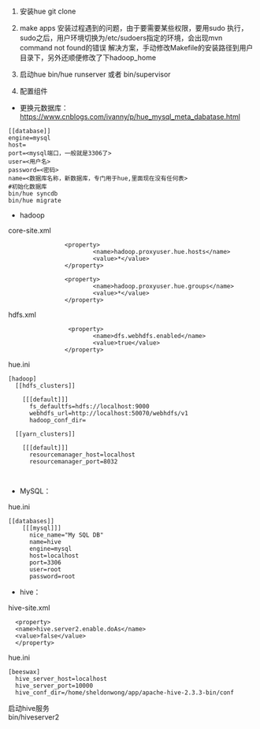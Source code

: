 
### 
1. 安装hue
git clone

2. make apps
安装过程遇到的问题，由于要需要某些权限，要用sudo 执行，sudo之后，用户环境切换为/etc/sudoers指定的环境，会出现mvn command not found的错误
解决方案，手动修改Makefile的安装路径到用户目录下，另外还顺便修改了下hadoop_home

3. 启动hue bin/hue runserver 或者 bin/supervisor

4. 配置组件

- 更换元数据库：https://www.cnblogs.com/ivanny/p/hue_mysql_meta_dabatase.html
```
[[database]]
engine=mysql
host=
port=<mysql端口，一般就是3306了>
user=<用户名>
password=<密码>
name=<数据库名称，新数据库，专门用于hue,里面现在没有任何表>
#初始化数据库
bin/hue syncdb
bin/hue migrate
```

- hadoop

core-site.xml
```
                <property>
                        <name>hadoop.proxyuser.hue.hosts</name>
                        <value>*</value>
                </property>

                <property>
                        <name>hadoop.proxyuser.hue.groups</name>
                        <value>*</value>
                </property>

```
hdfs.xml
```
                 <property>
                        <name>dfs.webhdfs.enabled</name>
                        <value>true</value>
                </property>

```

hue.ini
```
[hadoop]
  [[hdfs_clusters]]

    [[[default]]]
      fs_defaultfs=hdfs://localhost:9000
      webhdfs_url=http://localhost:50070/webhdfs/v1
      hadoop_conf_dir=

  [[yarn_clusters]]

    [[[default]]]
      resourcemanager_host=localhost
      resourcemanager_port=8032



```

- MySQL：

hue.ini
```
[[databases]]
    [[[mysql]]]
      nice_name="My SQL DB"
      name=hive
      engine=mysql
      host=localhost
      port=3306
      user=root
      password=root
```

- hive：

hive-site.xml
```
  <property>
  <name>hive.server2.enable.doAs</name>
  <value>false</value>
  </property>
```
hue.ini
```
[beeswax]
  hive_server_host=localhost
  hive_server_port=10000
  hive_conf_dir=/home/sheldonwong/app/apache-hive-2.3.3-bin/conf

```
启动hive服务    
bin/hiveserver2
